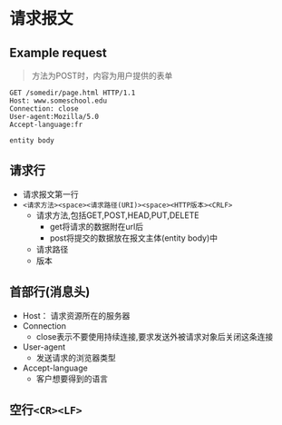 # 请求报文

## Example request

> 方法为POST时，内容为用户提供的表单
     
```http
GET /somedir/page.html HTTP/1.1
Host: www.someschool.edu
Connection: close
User-agent:Mozilla/5.0
Accept-language:fr

entity body
```
## 请求行 

- 请求报文第一行
- `<请求方法><space><请求路径(URI)><space><HTTP版本><CRLF>`
  - 请求方法,包括GET,POST,HEAD,PUT,DELETE
    - get将请求的数据附在url后
    - post将提交的数据放在报文主体(entity body)中
  - 请求路径
  - 版本

  
  
## 首部行(消息头)

- Host： 请求资源所在的服务器
- Connection
  - close表示不要使用持续连接,要求发送外被请求对象后关闭这条连接
- User-agent
  - 发送请求的浏览器类型
- Accept-language
  - 客户想要得到的语言
    
## 空行`<CR><LF>`     
